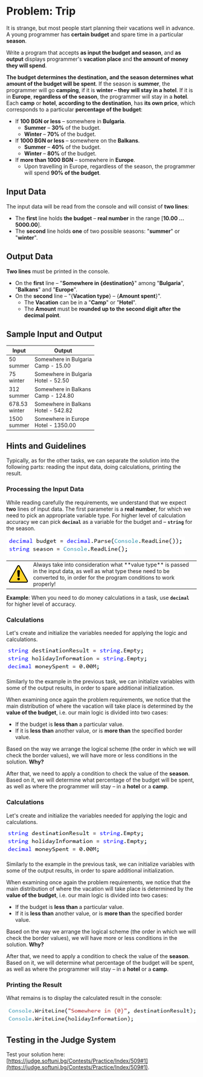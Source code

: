 # Problem: Trip

It is strange, but most people start planning their vacations well in advance. A young programmer has **certain budget** and spare time in a particular **season**.

Write a program that accepts **as input the budget and season**, and **as output** displays programmer's **vacation place** and **the amount of money they will spend**.

**The budget determines the destination, and the season determines what amount of the budget will be spent**. If the season is **summer**, the programmer will go **camping**, if it is **winter – they will stay in a hotel**. If it is in **Europe**, **regardless of the season**, the programmer will stay in a **hotel**. Each **camp** or **hotel**, **according to the destination**, has **its own price**, which corresponds to a particular **percentage of the budget**:

- If **100 BGN or less** – somewhere in **Bulgaria**.
  - **Summer** – **30%** of the budget.
  - **Winter** – **70%** of the budget.
- If **1000 BGN or less** – somewhere on the **Balkans**.
  - **Summer** – **40%** of the budget.
  - **Winter** – **80%** of the budget.
- If **more than 1000 BGN** – somewhere in **Europe**.
  - Upon travelling in Europe, regardless of the season, the programmer will spend **90% of the budget**.

## Input Data

The input data will be read from the console and will consist of **two lines**:
- The **first** line holds **the budget** – **real number** in the range [**10.00 … 5000.00**].
- The **second** line holds **one** of two possible seasons: "**summer**" or "**winter**".

## Output Data

**Two lines** must be printed in the console.

* On the **first** line – "**Somewhere in {destination}**" among "**Bulgaria**", "**Balkans**" and "**Europe**".
* On the **second** line – "{**Vacation type**} – {**Amount spent**}".
  * The **Vacation** can be in a "**Camp**" or "**Hotel**".
  * The **Amount** must be **rounded up to the second digit after the decimal point**.

## Sample Input and Output

| Input | Output |
|---|---|
|50<br>summer|Somewhere in Bulgaria<br>Camp - 15.00|
|75<br>winter|Somewhere in Bulgaria<br>Hotel - 52.50|
|312<br>summer|Somewhere in Balkans<br>Camp - 124.80|
|678.53<br>winter|Somewhere in Balkans<br>Hotel - 542.82|
|1500<br>summer|Somewhere in Europe<br>Hotel - 1350.00|

## Hints and Guidelines

Typically, as for the other tasks, we can separate the solution into the following parts: reading the input data, doing calculations, printing the result.

### Processing the Input Data

While reading carefully the requirements, we understand that we expect **two** lines of input data. The first parameter is a **real number**, for which we need to pick an appropriate variable type. For higher level of calculation accuracy we can pick **`decimal`** as a variable for the budget and – **`string`** for the season. 

![](/assets/chapter-4-2-images/02.Trip-01.png)

<table><tr><td><img src="/assets/alert-icon.png" style="max-width:50px" /></td>
<td>Always take into consideration what **value type** is passed in the input data, as well as what type these need to be converted to, in order for the program conditions to work properly!</td>
</tr></table>

**Example**: When you need to do money calculations in a task, use **`decimal`** for higher level of accuracy.

### Calculations

Let's create and initialize the variables needed for applying the logic and calculations.

![](/assets/chapter-4-2-images/02.Trip-02.png)

Similarly to the example in the previous task, we can initialize variables with some of the output results, in order to spare additional initialization.

When examining once again the problem requirements, we notice that the main distribution of where the vacation will take place is determined by the **value of the budget**, i.e. our main logic is divided into two cases: 
* If the budget is **less than** a particular value.
* If it is **less than** another value, or is **more than** the specified border value. 

Based on the way we arrange the logical scheme (the order in which we will check the border values), we will have more or less conditions in the solution. **Why?**

After that, we need to apply a condition to check the value of the **season**. Based on it, we will determine what percentage of the budget will be spent, as well as where the programmer will stay – in a **hotel** or a **camp**.

### Calculations

Let's create and initialize the variables needed for applying the logic and calculations.

![](/assets/chapter-4-2-images/02.Trip-02.png)

Similarly to the example in the previous task, we can initialize variables with some of the output results, in order to spare additional initialization.

When examining once again the problem requirements, we notice that the main distribution of where the vacation will take place is determined by the **value of the budget**, i.e. our main logic is divided into two cases: 
* If the budget is **less than** a particular value.
* If it is **less than** another value, or is **more than** the specified border value. 

Based on the way we arrange the logical scheme (the order in which we will check the border values), we will have more or less conditions in the solution. **Why?**

After that, we need to apply a condition to check the value of the **season**. Based on it, we will determine what percentage of the budget will be spent, as well as where the programmer will stay – in a **hotel** or a **camp**.

### Printing the Result

What remains is to display the calculated result in the console:

![](/assets/chapter-4-2-images/02.Trip-07.png)

## Testing in the Judge System

Test your solution here: [https://judge.softuni.bg/Contests/Practice/Index/509#1](https://judge.softuni.bg/Contests/Practice/Index/509#1).
